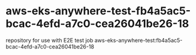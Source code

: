 # aws-eks-anywhere-test-fb4a5ac5-bcac-4efd-a7c0-cea26041be26-18
repository for use with E2E test job aws-eks-anywhere-test:fb4a5ac5-bcac-4efd-a7c0-cea26041be26-18
